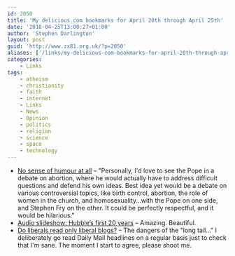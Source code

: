 ```yaml
---
id: 2050
title: 'My delicious.com bookmarks for April 20th through April 25th'
date: '2010-04-25T13:00:27+01:00'
author: 'Stephen Darlington'
layout: post
guid: 'http://www.zx81.org.uk/?p=2050'
aliases: ['/links/my-delicious-com-bookmarks-for-april-20th-through-april-25th.html']
categories:
    - Links
tags:
    - atheism
    - christianity
    - faith
    - internet
    - Links
    - News
    - Opinion
    - politics
    - religion
    - science
    - space
    - technology
---
```


- [No sense of humour at all](http://scienceblogs.com/pharyngula/2010/04/no_sense_of_humour_at_all.php?utm_source=feedburner&utm_medium=feed&utm_campaign=Feed%3A+scienceblogs%2Fpharyngula+%28Pharyngula%29&utm_content=Google+Reader) – "Personally, I'd love to see the Pope in a debate on abortion, where he would actually have to address difficult questions and defend his own ideas. Best idea yet would be a debate on various controversial topics, like birth control, abortion, the role of women in the church, and homosexuality…with the Pope on one side, and Stephen Fry on the other. It could be perfectly respectful, and it would be hilarious."
- [Audio slideshow: Hubble’s first 20 years](http://news.bbc.co.uk/1/hi/sci/tech/8638263.stm) – Amazing. Beautiful.
- [Do liberals read only liberal blogs?](http://arstechnica.com/tech-policy/news/2010/04/do-liberals-read-only-liberal-blogs.ars?utm_source=rss&utm_medium=rss&utm_campaign=rss) – The dangers of the "long tail…" I deliberately go read Daily Mail headlines on a regular basis just to check that I'm sane. The moment I start to agree, please shoot me.